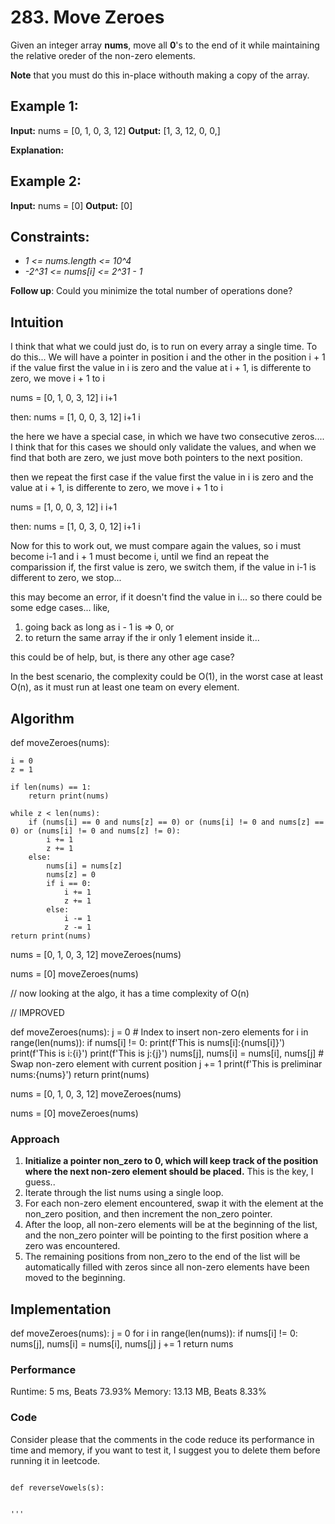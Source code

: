 # 283. Move Zeroes

Given an integer array **nums**, move all **0**'s to the end of it while maintaining the relative oreder of the non-zero elements.

**Note** that you must do this in-place withouth making a copy of the array.

## Example 1:

**Input:** nums = [0, 1, 0, 3, 12]
**Output:** [1, 3, 12, 0, 0,]

**Explanation:**

## Example 2:

**Input:** nums = [0]
**Output:** [0]

## Constraints:

* *1 <= nums.length <= 10^4*
* *-2^31 <= nums[i] <= 2^31 - 1*

**Follow up**: Could you minimize the total number of operations done?

## Intuition

I think that what we could just do, is to run on every array a single time. To do this...
We will have a pointer in position i and the other in the position i + 1
if the value first the value in i is zero and the value at i + 1, is differente to zero, we move i + 1 to i

nums = [0, 1, 0, 3, 12]
        i i+1

then:
nums = [1, 0, 0, 3, 12]
       i+1 i

the here we have a special case, in which we have two consecutive zeros....
I think that for this cases we should only validate the values, and when we find that both are zero, we just move both pointers to the next position.

then we repeat the first case
if the value first the value in i is zero and the value at i + 1, is differente to zero, we move i + 1 to i

nums = [1, 0, 0, 3, 12]
              i i+1

then:
nums = [1, 0, 3, 0, 12]
             i+1 i

Now for this to work out, we must compare again the values, so i must become i-1 and i + 1 must become i, until we find an repeat the comparission
if, the first value is zero, we switch them,
if the value in i-1 is different to zero, we stop...

this may become an error, if it doesn't find the value in i... so there could be some edge cases...
like,

1. going back as long as i - 1 is => 0, or 
2. to return the same array if the ir only 1 element inside it...

this could be of help, but, is there any other age case?

In the best scenario, the complexity could be O(1), in the worst case at least O(n), as it must run at least one team on every element.

## Algorithm

def moveZeroes(nums):

    i = 0
    z = 1

    if len(nums) == 1:
        return print(nums)

    while z < len(nums):
        if (nums[i] == 0 and nums[z] == 0) or (nums[i] != 0 and nums[z] == 0) or (nums[i] != 0 and nums[z] != 0):
            i += 1
            z += 1
        else:
            nums[i] = nums[z]
            nums[z] = 0
            if i == 0:
                i += 1
                z += 1
            else:
                i -= 1
                z -= 1
    return print(nums)

nums = [0, 1, 0, 3, 12]
moveZeroes(nums)

nums = [0]
moveZeroes(nums)

// now looking at the algo, it has a time complexity of O(n)

// IMPROVED 

def moveZeroes(nums):
    j = 0  # Index to insert non-zero elements
    for i in range(len(nums)):
        if nums[i] != 0:
            print(f'This is nums[i]:{nums[i]}')
            print(f'This is i:{i}')
            print(f'This is j:{j}')
            nums[j], nums[i] = nums[i], nums[j]  # Swap non-zero element with current position
            j += 1
            print(f'This is preliminar nums:{nums}')
    return print(nums)

nums = [0, 1, 0, 3, 12]
moveZeroes(nums)

nums = [0]
moveZeroes(nums)

### Approach

1. **Initialize a pointer non_zero to 0, which will keep track of the position where the next non-zero element should be placed.** This is the key, I guess..
2. Iterate through the list nums using a single loop.
3. For each non-zero element encountered, swap it with the element at the non_zero position, and then increment the non_zero pointer.
4. After the loop, all non-zero elements will be at the beginning of the list, and the non_zero pointer will be pointing to the first position where a zero was encountered.
5. The remaining positions from non_zero to the end of the list will be automatically filled with zeros since all non-zero elements have been moved to the beginning.

## Implementation

def moveZeroes(nums):
    j = 0
    for i in range(len(nums)):
        if nums[i] != 0:
            nums[j], nums[i] = nums[i], nums[j]
            j += 1
    return nums

### Performance
Runtime: 5 ms, Beats 73.93%
Memory:  13.13 MB, Beats 8.33%

### Code

Consider please that the comments in the code reduce its performance in time and memory, if you want to test it, I suggest you to delete them before running it in leetcode.

```

def reverseVowels(s):
    

'''
